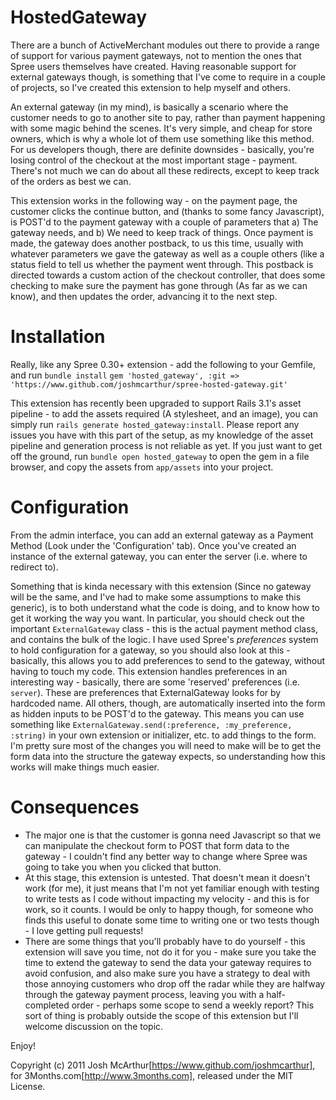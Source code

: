HostedGateway
=============

There are a bunch of ActiveMerchant modules out there to provide a range of support for various payment gateways, not to mention the ones that Spree users themselves have created. Having reasonable support for external gateways though, is something that I've come to require in a couple of projects, so I've created this extension to help myself and others. 

An external gateway (in my mind), is basically a scenario where the customer needs to go to another site to pay, rather than payment happening with some magic behind the scenes. It's very simple, and cheap for store owners, which is why a whole lot of them use something like this method. For us developers though, there are definite downsides - basically, you're losing control of the checkout at the most important stage - payment. There's not much we can do about all these redirects, except to keep track of the orders as best we can.

This extension works in the following way - on the payment page, the customer clicks the continue button, and (thanks to some fancy Javascript), is POST'd to the payment gateway with a couple of parameters that a) The gateway needs, and b) We need to keep track of things. Once payment is made, the gateway does another postback, to us this time, usually with whatever parameters we gave the gateway as well as a couple others (like a status field to tell us whether the payment went through. This postback is directed towards a custom action of the checkout controller, that does some checking to make sure the payment has gone through (As far as we can know), and then updates the order, advancing it to the next step.

Installation
============

Really, like any Spree 0.30+ extension - add the following to your Gemfile, and run `bundle install`
`gem 'hosted_gateway', :git => 'https://www.github.com/joshmcarthur/spree-hosted-gateway.git'`

This extension has recently been upgraded to support Rails 3.1's asset pipeline - to add the assets required (A stylesheet, and an image), you can simply run `rails generate hosted_gateway:install`. Please report any issues you have with this part of the setup, as my knowledge of the asset pipeline and generation process is not reliable as yet. If you just want to get off the ground, run `bundle open hosted_gateway` to open the gem in a file browser, and copy the assets from `app/assets` into your project.


Configuration
=============

From the admin interface, you can add an external gateway as a Payment Method (Look under the 'Configuration' tab). Once you've created an instance of the external gateway, you can enter the server (i.e. where to redirect to). 

Something that is kinda necessary with this extension (Since no gateway will be the same, and I've had to make some assumptions to make this generic), is to both understand what the code is doing, and to know how to get it working the way you want. In particular, you should check out the important `ExternalGateway` class - this is the actual payment method class, and contains the bulk of the logic. I have used Spree's _preferences_ system to hold configuration for a gateway, so you should also look at this - basically, this allows you to add preferences to send to the gateway, without having to touch my code. This extension handles preferences in an interesting way - basically, there are some 'reserved' preferences (i.e. `server`). These are preferences that ExternalGateway looks for by hardcoded name. All others, though, are automatically inserted into the form as hidden inputs to be POST'd to the gateway. This means you can use something like `ExternalGateway.send(:preference, :my_preference, :string)` in your own extension or initializer, etc. to add things to the form. I'm pretty sure most of the changes you will need to make will be to get the form data into the structure the gateway expects, so understanding how this works will make things much easier.

Consequences
============
* The major one is that the customer is gonna need Javascript so that we can manipulate the checkout form to POST that form data to the gateway - I couldn't find any better way to change where Spree was going to take you when you clicked that button. 
* At this stage, this extension is untested. That doesn't mean it doesn't work (for me), it just means that I'm not yet familiar enough with testing to write tests as I code without impacting my velocity - and this is for work, so it counts. I would be only to happy though, for someone who finds this useful to donate some time to writing one or two tests though - I love getting pull requests!
* There are some things that you'll probably have to do yourself - this extension will save you time, not do it for you - make sure you take the time to extend the gateway to send the data your gateway requires to avoid confusion, and also make sure you have a strategy to deal with those annoying customers who drop off the radar while they are halfway through the gateway payment process, leaving you with a half-completed order - perhaps some scope to send a weekly report? This sort of thing is probably outside the scope of this extension but I'll welcome discussion on the topic.


Enjoy!


Copyright (c) 2011 Josh McArthur[https://www.github.com/joshmcarthur], for 3Months.com[http://www.3months.com], released under the MIT License.

